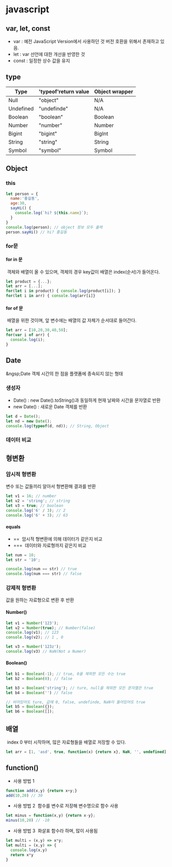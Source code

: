 # javascript

## var, let, const
- var : 예전 JavaScript Version에서 사용하던 것 버전 호환을 위해서 존재하고 있음.
- let : var 선언에 대한 개선을 반영한 것
- const : 일정한 상수 값을 유지


## type
|Type|'typeof'return value|Object wrapper|
|--|--|--|
|Null|"object"|N/A|
|Undefined|"undefinde"|N/A|
|Boolean|"boolean"|Boolean|
|Number|"number"|Number|
|Bigint|"bigint"|BigInt|
|String|"string"|String|
|Symbol|"symbol"|Symbol|

## Object

### this
```javascript
let person = {
  name:'홍길동',
  age:30,
  sayHi() {
    console.log(`hi? ${this.name}`);
  }
}
console.log(person); // object 정보 모두 출력
person.sayHi() // hi? 홍길동
```

### for문

#### for in 문
&nbsp;객체와 배열이 올 수 있으며, 객체의 경우 key값이 배열은 index(순서)가 들어온다.
```javascript
let product = {...};
let arr = [...];
for(let i in product) { console.log(product[i]); }
for(let i in arr) { console.log(arr[i]}
```
#### for of 문
&nbsp;배열을 위한 것이며, 앞 변수에는 배열의 값 자체가 순서대로 들어간다.
``` javascript
let arr = [10,20,30,40,50];
for(var i of arr) {
  console.log(i); 
}
```
## Date
&ngsp;Date 객체 시간의 한 점을 플랫폼에 종속되지 않는 형태

### 생성자
- Date() : new Date().toString()과 동일하게 현재 날짜와 시간을 문자열로 반환
- new Date() : 새로운 Date 객체를 반환
```javascript
let d = Date();
let nd = new Date();
console.log(typeof(d, nd)); // String, Object
```

### 데이터 비교

## 형변환
### 암시적 형변환
변수 또는 값들끼리 알아서 형변환해 결과를 반환
```javascript
let v1 = 16; // number
let v2 = 'string'; // string
let v3 = true; // boolean
console.log('6' / 3); // 2
console.log('6' + 3); // 63
```

#### equals
- ==
&nbsp;암시적 형변환에 의해 데이터가 같은지 비교
- ===
&nbsp;데이터와 자료형까지 같은지 비교
```javascript
let num = 10;
let str = '10';

console.log(num == str) // true
console.log(num === str) // false
```

### 강제적 형변환
값을 원하는 자료형으로 변환 후 반환
#### Number()
```javascript
let v1 = Number('123');
let v2 = Number(true); // Number(false)
console.log(v1); // 123
console.log(v2); // 1 , 0

let v3 = Number('123z');
console.log(v3) // NaN(Not a Numer)
```

#### Boolean()
```javascript
let b1 = Boolean(-1); // true, 0을 제외한 모든 수는 true
let b2 = Boolean(0); // false

let b3 = Boolean('string'); // ture, null을 제외한 모든 문자열은 true
let b4 = Boolean('') // false

// 비어있어도 ture, 값에 0, false, undefinde, NaN이 들어있어도 true
let b5 = Boolean({}); 
let b6 = Boolean([]);
```

## 배열
&nbsp;index 0 부터 시작하며, 많은 자료형들을 배열로 저장할 수 있다.
```javascript
let arr = [1, 'asd', true, function(x) {return x}, NaN, '', undefined];
```
## function()
- 사용 방법 1
```javascript
function add(x,y) {return x+y;}
add(10,20) // 30
```
- 사용 방법 2
&nbsp;함수를 변수로 저장해 변수명으로 함수 사용
```javascript
let minus = function(x,y) {return x-y};
minus(10,20) // -10
```
- 사용 방법 3
&nbsp;화살표 함수라 하며, 많이 사용됨
```javascript
let multi = (x,y) => x*y;
let multi = (x,y) => { 
  console.log(x,y)
  return x*y
} 
```
